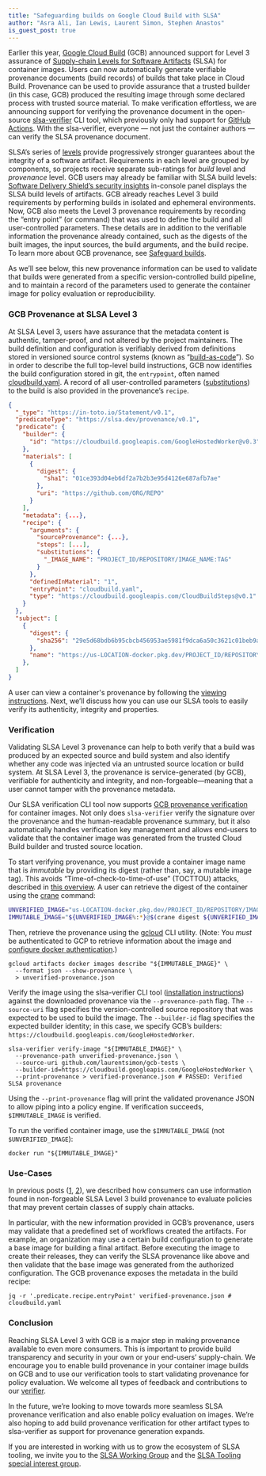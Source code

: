 ```yaml
---
title: "Safeguarding builds on Google Cloud Build with SLSA"
author: "Asra Ali, Ian Lewis, Laurent Simon, Stephen Anastos"
is_guest_post: true
---
```



Earlier this year, [Google Cloud Build](https://cloud.google.com/build/docs/overview) (GCB) announced support for Level 3 assurance of [Supply-chain Levels for Software Artifacts](/) (SLSA) for container images. Users can now automatically generate verifiable provenance documents (build records) of builds that take place in Cloud Build. Provenance can be used to provide assurance that a trusted builder (in this case, GCB) produced the resulting image through some declared process with trusted source material. To make verification effortless, we are announcing support for verifying the provenance document in the open-source [slsa-verifier](https://github.com/slsa-framework/slsa-verifier) CLI tool, which previously only had support for [GitHub Actions](/blog/2022/06/slsa-github-workflows). With the slsa-verifier, everyone — not just the container authors — can verify the SLSA provenance document.

SLSA’s series of [levels](https://slsa.dev/v0.1/levels) provide progressively stronger guarantees about the integrity of a software artifact.  Requirements in each level are grouped by components, so projects receive separate sub-ratings for _build_ level and _provenance_ level. GCB users may already be familiar with SLSA build levels: [Software Delivery Shield’s security insights](https://cloud.google.com/software-supply-chain-security/docs/sds/overview) in-console panel displays the SLSA build levels of artifacts. GCB already reaches Level 3 build requirements by performing builds in isolated and ephemeral environments. Now, GCB also meets the Level 3 provenance requirements by recording the “entry point” (or command) that was used to define the build and all user-controlled parameters. These details are in addition to the verifiable information the provenance already contained, such as the digests of the built images, the input sources, the build arguments, and the build recipe. To learn more about GCB provenance, see [Safeguard builds](https://cloud.google.com/software-supply-chain-security/docs/safeguard-builds#provenance).

As we’ll see below, this new provenance information can be used to validate that builds were generated from a specific version-controlled build pipeline, and to maintain a record of the parameters used to generate the container image for policy evaluation or reproducibility.

### GCB Provenance at SLSA Level 3

At SLSA Level 3, users have assurance that the metadata content is authentic, tamper-proof, and not altered by the project maintainers. The build definition and configuration is verifiably derived from definitions stored in versioned source control systems (known as “[build-as-code](https://slsa.dev/v0.1/requirements#build-as-code)”). So in order to describe the full top-level build instructions, GCB now identifies the build configuration stored in git, the `entrypoint`, often named [cloudbuild.yaml](https://cloud.google.com/build/docs/configuring-builds/create-basic-configuration).  A record of all user-controlled parameters ([substitutions](https://cloud.google.com/build/docs/configuring-builds/substitute-variable-values)) to the build is also provided in the provenance’s `recipe`.

```json
{
  "_type": "https://in-toto.io/Statement/v0.1",
  "predicateType": "https://slsa.dev/provenance/v0.1",
  "predicate": {
    "builder": {
      "id": "https://cloudbuild.googleapis.com/GoogleHostedWorker@v0.3"
    },
    "materials": [
      {
        "digest": {
          "sha1": "01ce393d04eb6df2a7b2b3e95d4126e687afb7ae"
        },
        "uri": "https://github.com/ORG/REPO"
      }
    ],
    "metadata": {...},
    "recipe": {
      "arguments": {
        "sourceProvenance": {...},
        "steps": [...],
        "substitutions": {
          "_IMAGE_NAME": "PROJECT_ID/REPOSITORY/IMAGE_NAME:TAG"
        }
      },
      "definedInMaterial": "1",
      "entryPoint": "cloudbuild.yaml",
      "type": "https://cloudbuild.googleapis.com/CloudBuildSteps@v0.1"
    }
  },
  "subject": [
    {
      "digest": {
        "sha256": "29e5d68bdb6b95cbcb456953ae5981f9dca6a50c3621c01beb9a75869bc79bec"
      },
      "name": "https://us-LOCATION-docker.pkg.dev/PROJECT_ID/REPOSITORY/IMAGE_NAME:TAG"
    },
  ]
}
```

A user can view a container's provenance by following the [viewing instructions](https://cloud.google.com/build/docs/securing-builds/view-build-provenance#validate_the_provenance_metadata). Next, we’ll discuss how you can use our SLSA tools to easily verify its authenticity, integrity and properties.

### Verification

Validating SLSA Level 3 provenance can help to both verify that a build was produced by an expected source and build system and also identify whether any code was injected via an untrusted source location or build system. At SLSA Level 3, the provenance is service-generated (by GCB), verifiable for authenticity and integrity, and non-forgeable—meaning that a user cannot tamper with the provenance metadata.

Our SLSA verification CLI tool now supports [GCB provenance verification](https://cloud.google.com/build/docs/securing-builds/view-build-provenance#validate_provenance_using_the_slsa_verifier) for container images. Not only does `slsa-verifier` verify the signature over the provenance and the human-readable provenance summary, but it also automatically handles verification key management and allows end-users to validate that the container image was generated from the trusted Cloud Build builder and trusted source location.

To start verifying provenance, you must provide a container image name that is _immutable_ by providing its digest (rather than, say, a mutable image tag). This avoids “Time-of-check-to-time-of-use” (TOCTTOU) attacks, described in [this overview](https://github.com/slsa-framework/slsa-verifier#toctou-attacks). A user can retrieve the digest of the container using the [crane](https://github.com/google/go-containerregistry/blob/main/cmd/crane/doc/crane.md) command:

```bash
UNVERIFIED_IMAGE="us-LOCATION-docker.pkg.dev/PROJECT_ID/REPOSITORY/IMAGE_NAME:TAG"
IMMUTABLE_IMAGE="${UNVERIFIED_IMAGE%:*}@$(crane digest ${UNVERIFIED_IMAGE})"
```

Then, retrieve the provenance using the [gcloud](https://cloud.google.com/sdk/gcloud) CLI utility. (Note: You _must_ be authenticated to GCP to retrieve information about the image and [configure docker authentication](https://cloud.google.com/sdk/gcloud/reference/auth/configure-docker).)

```shell
gcloud artifacts docker images describe "${IMMUTABLE_IMAGE}" \
  --format json --show-provenance \
  > unverified-provenance.json
```

Verify the image using the slsa-verifier CLI tool ([installation instructions](https://github.com/slsa-framework/slsa-verifier#installation)) against the downloaded provenance via the `--provenance-path` flag. The `--source-uri` flag specifies the version-controlled source repository that was expected to be used to build the image. The `--builder-id` flag specifies the expected builder identity; in this case, we specify GCB’s builders: `https://cloudbuild.googleapis.com/GoogleHostedWorker`.

```shell
slsa-verifier verify-image "${IMMUTABLE_IMAGE}" \
  --provenance-path unverified-provenance.json \
  --source-uri github.com/laurentsimon/gcb-tests \
  --builder-id=https://cloudbuild.googleapis.com/GoogleHostedWorker \
  --print-provenance > verified-provenance.json # PASSED: Verified SLSA provenance
```

Using the `--print-provenance` flag will print the validated provenance JSON to allow piping into a policy engine. If verification succeeds, `$IMMUTABLE_IMAGE` is verified.

To run the verified container image, use the `$IMMUTABLE_IMAGE` (not `$UNVERIFIED_IMAGE`):

```shell
docker run "${IMMUTABLE_IMAGE}"
```

### Use-Cases

In previous posts ([1](/blog/2022/06/slsa-github-workflows), [2](/blog/2022/08/slsa-github-workflows-generic-ga)), we described how consumers can use information found in non-forgeable SLSA Level 3 build provenance to evaluate policies that may prevent certain classes of supply chain attacks.

In particular, with the new information provided in GCB’s provenance, users may validate that a predefined set of workflows created the artifacts. For example, an organization may use a certain build configuration to generate a base image for building a final artifact. Before executing the image to create their releases, they can verify the SLSA provenance like above and then validate that the base image was generated from the authorized configuration. The GCB provenance exposes the metadata in the build recipe:

```shell
jq -r '.predicate.recipe.entryPoint' verified-provenance.json # cloudbuild.yaml
```

### Conclusion

Reaching SLSA Level 3 with GCB is a major step in making provenance available to even more consumers. This is important to provide build transparency and security in your own or your end-users’ supply-chain. We encourage you to enable build provenance in your container image builds on GCB and to use our verification tools to start validating provenance for policy evaluation. We welcome all types of feedback and contributions to our [verifier](https://github.com/slsa-framework/slsa-verifier).

In the future, we’re looking to move towards more seamless SLSA provenance verification and also enable policy evaluation on images. We’re also hoping to add build provenance verification for other artifact types to slsa-verifier as support for provenance generation expands.

If you are interested in working with us to grow the ecosystem of SLSA tooling, we invite you to the [SLSA Working Group](/community) and the [SLSA Tooling special interest group](/notes/tooling).
